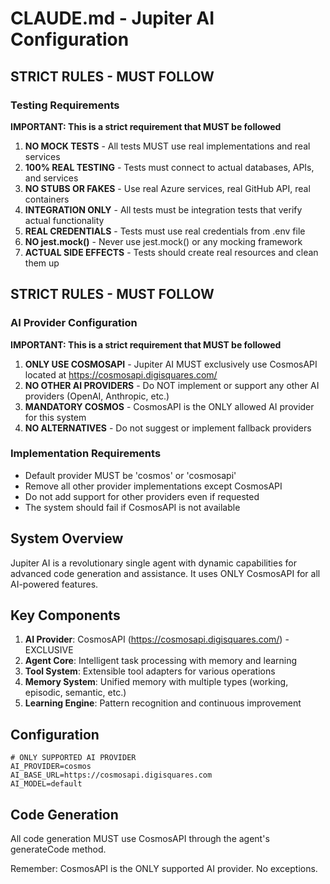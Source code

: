# CLAUDE.md - Jupiter AI Configuration

## STRICT RULES - MUST FOLLOW

### Testing Requirements
**IMPORTANT: This is a strict requirement that MUST be followed**

1. **NO MOCK TESTS** - All tests MUST use real implementations and real services
2. **100% REAL TESTING** - Tests must connect to actual databases, APIs, and services
3. **NO STUBS OR FAKES** - Use real Azure services, real GitHub API, real containers
4. **INTEGRATION ONLY** - All tests must be integration tests that verify actual functionality
5. **REAL CREDENTIALS** - Tests must use real credentials from .env file
6. **NO jest.mock()** - Never use jest.mock() or any mocking framework
7. **ACTUAL SIDE EFFECTS** - Tests should create real resources and clean them up

## STRICT RULES - MUST FOLLOW

### AI Provider Configuration
**IMPORTANT: This is a strict requirement that MUST be followed**

1. **ONLY USE COSMOSAPI** - Jupiter AI MUST exclusively use CosmosAPI located at https://cosmosapi.digisquares.com/
2. **NO OTHER AI PROVIDERS** - Do NOT implement or support any other AI providers (OpenAI, Anthropic, etc.)
3. **MANDATORY COSMOS** - CosmosAPI is the ONLY allowed AI provider for this system
4. **NO ALTERNATIVES** - Do not suggest or implement fallback providers

### Implementation Requirements
- Default provider MUST be 'cosmos' or 'cosmosapi'
- Remove all other provider implementations except CosmosAPI
- Do not add support for other providers even if requested
- The system should fail if CosmosAPI is not available

## System Overview
Jupiter AI is a revolutionary single agent with dynamic capabilities for advanced code generation and assistance. It uses ONLY CosmosAPI for all AI-powered features.

## Key Components
1. **AI Provider**: CosmosAPI (https://cosmosapi.digisquares.com/) - EXCLUSIVE
2. **Agent Core**: Intelligent task processing with memory and learning
3. **Tool System**: Extensible tool adapters for various operations
4. **Memory System**: Unified memory with multiple types (working, episodic, semantic, etc.)
5. **Learning Engine**: Pattern recognition and continuous improvement

## Configuration
```env
# ONLY SUPPORTED AI PROVIDER
AI_PROVIDER=cosmos
AI_BASE_URL=https://cosmosapi.digisquares.com
AI_MODEL=default
```

## Code Generation
All code generation MUST use CosmosAPI through the agent's generateCode method.

Remember: CosmosAPI is the ONLY supported AI provider. No exceptions.